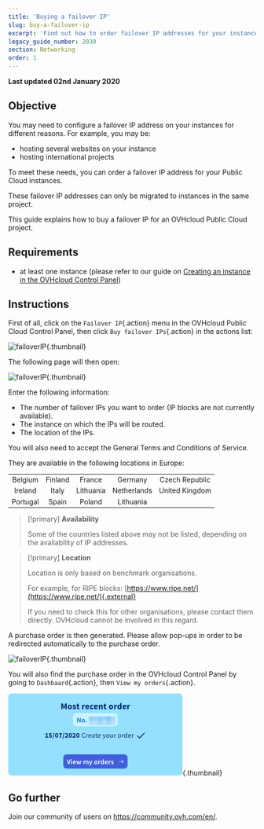 ```yaml
---
title: 'Buying a failover IP'
slug: buy-a-failover-ip
excerpt: 'Find out how to order failover IP addresses for your instances'
legacy_guide_number: 2030
section: Networking
order: 1
---
```


**Last updated 02nd January 2020**

## Objective

You may need to configure a failover IP address on your instances for different reasons. For example, you may be:

- hosting several websites on your instance
- hosting international projects

To meet these needs, you can order a failover IP address for your Public Cloud instances.

These failover IP addresses can only be migrated to instances in the same project.

This guide explains how to buy a failover IP for an OVHcloud Public Cloud project.


## Requirements
- at least one instance (please refer to our guide on [Creating an instance in the OVHcloud Control Panel](../create_an_instance_in_your_ovh_customer_account/))

## Instructions

First of all, click on the `Failover IP`{.action} menu in the OVHcloud Public Cloud Control Panel, then click `Buy failover IPs`{.action} in the actions list:

![failoverIP](images/buyfailoverip1.png){.thumbnail}

The following page will then open:

![failoverIP](images/buyfailoverip2.png){.thumbnail}

Enter the following information:

* The number of failover IPs you want to order (IP blocks are not currently available).
* The instance on which the IPs will be routed.
* The location of the IPs.

You will also need to accept the General Terms and Conditions of Service.

They are available in the following locations in Europe:

|          |          |          |           |                    |
|:--------:|:--------:|:--------:|:---------:|:------------------:|
| Belgium | Finland |  France  | Germany | Czech Republic |
|  Ireland |  Italy  | Lithuania |  Netherlands |     United Kingdom    |
| Portugal |  Spain |  Poland |  Lithuania |                    |


> [!primary] **Availability**
> 
> Some of the countries listed above may not be listed, depending on the 
> availability of IP addresses.
> 

> [!primary] **Location**
>
> Location is only based on benchmark organisations.
> 
> For example, for RIPE blocks: [https://www.ripe.net/](https://www.ripe.net/){.external}
>
> If you need to check this for other organisations, please contact them directly. OVHcloud cannot be involved in this regard.

A purchase order is then generated. Please allow pop-ups in order to be redirected automatically to the purchase order.

![failoverIP](images/buyfailoverip3.png){.thumbnail}

You will also find the purchase order in the OVHcloud Control Panel by going to `Dashbaard`{.action}, then `View my orders`{.action}.

![failoverIP](images/buyfailoverip4_2020.png){.thumbnail}

## Go further

Join our community of users on <https://community.ovh.com/en/>.
